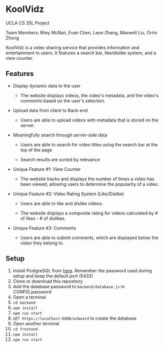 # KoolVidz
UCLA CS 35L Project

Team Members: Riley McNair, Evan Chen, Leon Zhang, Maxwell Liu, Orrin Zhong

KoolVidz is a video sharing service that provides information and entertainment to users. 
It features a search bar, like/dislike system, and a view counter.

## Features

 - Display dynamic data to the user

   - The website displays videos, the video's metadata, and the video's comments based on the user's selection.

 - Upload data from client to Back-end

   - Users are able to upload videos with metadata that is stored on the server.
  
 - Meaningfully search through server-side data

   - Users are able to search for video titles using the search bar at the top of the page
  
   - Search results are sorted by relevance
  
 - Unique Feature #1: View Counter
 
   - The website tracks and displays the number of times a video has been viewed, allowing
     users to determine the popularity of a video.
     
 - Unique Feature #2: Video Rating System (Like/Dislike)
 
   - Users are able to like and dislike videos.
   
   - The website displays a composite rating for videos calculated by # of likes - # of dislikes.
   
 - Unique Feature #3: Comments
 
   - Users are able to submit comments, which are displayed below the video they belong to.
  
## Setup

 1. Install PostgreSQL from [here](https://www.postgresql.org/download/). Remember the password used during setup and keep the default port (5432)
 2. Clone or download this repository
 3. Add the database password to ```backend/database.js``` in CONFIG.password
 4. Open a terminal
 5. ```cd backend```
 6. ```npm install```
 7. ```npm run start```
 8. ```GET https://localhost:6000/onboard``` to create the database
 9. Open another terminal
 10. ```cd frontend```
 11. ```npm install```
 12. ```npm run start```
